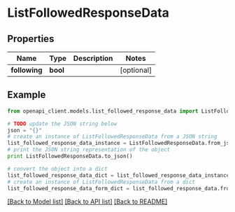 # ListFollowedResponseData


## Properties
Name | Type | Description | Notes
------------ | ------------- | ------------- | -------------
**following** | **bool** |  | [optional] 

## Example

```python
from openapi_client.models.list_followed_response_data import ListFollowedResponseData

# TODO update the JSON string below
json = "{}"
# create an instance of ListFollowedResponseData from a JSON string
list_followed_response_data_instance = ListFollowedResponseData.from_json(json)
# print the JSON string representation of the object
print ListFollowedResponseData.to_json()

# convert the object into a dict
list_followed_response_data_dict = list_followed_response_data_instance.to_dict()
# create an instance of ListFollowedResponseData from a dict
list_followed_response_data_form_dict = list_followed_response_data.from_dict(list_followed_response_data_dict)
```
[[Back to Model list]](../README.md#documentation-for-models) [[Back to API list]](../README.md#documentation-for-api-endpoints) [[Back to README]](../README.md)


